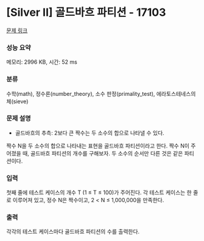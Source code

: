 # [Silver II] 골드바흐 파티션 - 17103 

[문제 링크](https://www.acmicpc.net/problem/17103) 

### 성능 요약

메모리: 2996 KB, 시간: 52 ms

### 분류

수학(math), 정수론(number_theory), 소수 판정(primality_test), 에라토스테네스의 체(sieve)

### 문제 설명

<ul>
	<li>골드바흐의 추측: 2보다 큰 짝수는 두 소수의 합으로 나타낼 수 있다.</li>
</ul>

<p>짝수 N을 두 소수의 합으로 나타내는 표현을 골드바흐 파티션이라고 한다. 짝수 N이 주어졌을 때, 골드바흐 파티션의 개수를 구해보자. 두 소수의 순서만 다른 것은 같은 파티션이다.</p>

### 입력 

 <p>첫째 줄에 테스트 케이스의 개수 T (1 ≤ T ≤ 100)가 주어진다. 각 테스트 케이스는 한 줄로 이루어져 있고, 정수 N은 짝수이고, 2 < N ≤ 1,000,000을 만족한다.</p>

### 출력 

 <p>각각의 테스트 케이스마다 골드바흐 파티션의 수를 출력한다.</p>

